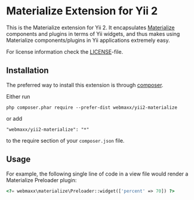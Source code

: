 Materialize Extension for Yii 2
===============================

This is the Materialize extension for Yii 2. It encapsulates [Materialize](http://materializecss.com/) components
and plugins in terms of Yii widgets, and thus makes using Materialize components/plugins
in Yii applications extremely easy.

For license information check the [LICENSE](LICENSE.md)-file.

Installation
------------

The preferred way to install this extension is through [composer](http://getcomposer.org/download/).

Either run

```
php composer.phar require --prefer-dist webmaxx/yii2-materialize
```

or add

```
"webmaxx/yii2-materialize": "*"
```

to the require section of your `composer.json` file.

Usage
----

For example, the following
single line of code in a view file would render a Materialize Preloader plugin:

```php
<?= webmaxx\materialize\Preloader::widget(['percent' => 70]) ?>
```
